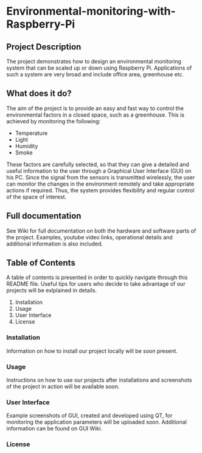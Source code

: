 # Environmental-monitoring-with-Raspberry-Pi

## Project Description

The project demonstrates how to design an environmental monitoring system that can be scaled up or down using Raspberry Pi. Applications of such a system are very broad and include office area, greenhouse etc.

## What does it do?

The aim of the project is to provide an easy and fast way to control the environmental factors in a closed space, such as a greenhouse. This is achieved by monitoring the following:
- Temperature
- Light
- Humidity
- Smoke

These factors are carefully selected, so that they can give a detailed and useful information to the user through a Graphical User Interface (GUI) on his PC. Since the signal from the sensors is transmitted wirelessly, the user can monitor the changes in the environment remotely and take appropriate actions if required. Thus, the system provides flexibility and regular control of the space of interest.

## Full documentation

See Wiki for full documentation on both the hardware and software parts of the project. Examples, youtube video links, operational details and additional information is also included.

## Table of Contents

A table of contents is presented in order to quickly navigate through this README file. Useful tips for users who decide to take advantage of our projects will be exlplained in details.
1. Installation
2. Usage
3. User Interface
4. License

### Installation 

Information on how to install our project locally will be soon present. 

### Usage

Instructions on how to use our projects after installations and screenshots of the project in action will be available soon.

### User Interface

Example screenshots of GUI, created and developed using QT, for monitoring the application parameters will be uploaded soon. Additional information can be found on GUI Wiki.

### License
